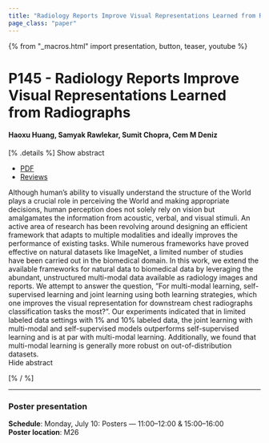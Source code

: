 ```yaml
---
title: "Radiology Reports Improve Visual Representations Learned from Radiographs"
page_class: "paper"
---
```


{% from "_macros.html" import presentation, button, teaser, youtube %}

# P145 - Radiology Reports Improve Visual Representations Learned from Radiographs

#### Haoxu Huang, Samyak Rawlekar, Sumit Chopra, Cem M Deniz


[% .details %]
<a class="toggle_visibility" data-selector=".abstract" data-level="3">Show abstract</a>
- <a href="https://openreview.net/pdf?id=S9EfOVFJIxQh">PDF</a>
- <a href="https://openreview.net/forum?id=S9EfOVFJIxQh">Reviews</a>

<p>
    <span class="abstract">
        Although human’s ability to visually understand the structure of the World plays a crucial role in perceiving the World and making appropriate decisions, human perception does not solely rely on vision but amalgamates the information from acoustic, verbal, and visual stimuli. An active area of research has been revolving around designing an efficient framework that adapts to multiple modalities and ideally improves the performance of existing tasks. While numerous frameworks have proved effective on natural datasets like ImageNet, a limited number of studies have been carried out in the biomedical domain. In this work, we extend the available frameworks for natural data to biomedical data by leveraging the abundant, unstructured multi-modal data available as radiology images and reports. We attempt to answer the question, ”For multi-modal learning, self-supervised learning and joint learning using both learning strategies, which one improves the visual representation for downstream chest radiographs classification tasks the most?”. Our experiments indicated that in limited labeled data settings with 1% and 10% labeled data, the joint learning with multi-modal and self-supervised models outperforms self-supervised learning and is at par with multi-modal learning. Additionally, we found that multi-modal learning is generally more robust on out-of-distribution datasets. 
        <br>
        <span class="actions"><a class="toggle_visibility" data-level="2">Hide abstract</a></span>
    </span>
</p>
[% / %]

---


### Poster presentation

**Schedule**: Monday, July 10: Posters — 11:00–12:00 & 15:00–16:00<br>
**Poster location**: M26

